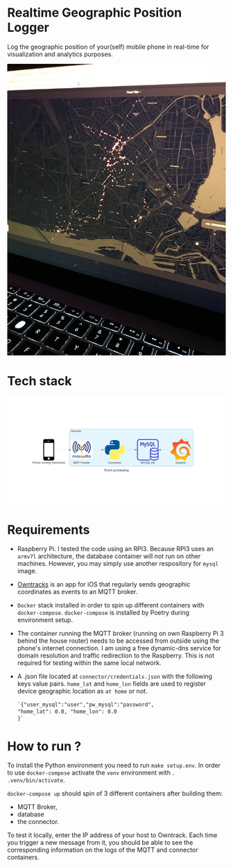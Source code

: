 # Realtime Geographic Position Logger

Log the geographic position of your(self) mobile phone in real-time for visualization and analytics purposes.

![image info](./img/cover.jpg)

# Tech stack

![image info](./img/diagram/event_processing.png)

# Requirements

- Raspberry Pi. I tested the code using an RPI3. Because RPI3 uses an `armv7l` architecture, the database container 
  will not run on other machines. However, you may simply use another respository for `mysql` image.

- [Owntracks](https://owntracks.org/) is an app for iOS that regularly sends geographic coordinates as events to an 
  MQTT broker.

- `Docker` stack installed in order to spin up different containers with `docker-compose`. `docker-compose` is 
installed by Poetry during environment setup.

- The container running the MQTT broker (running on own Raspberry Pi 3 behind the house router) needs to be accessed 
  from outside using the phone's internet connection. I am using a free dynamic-dns service for domain resolution and 
  traffic redirection to the Raspberry. This is not required for testing within the same local network.
  
- A .json file located at `connector/credentials.json` with the following keys value pairs. `home_lat` and 
  `home_lon` fields are used to register device geographic location as `at home` or not. 

      `{"user_mysql":"user","pw_mysql":"password",
      "home_lat": 0.0, "home_lon": 0.0
      }`

# How to run ?

To install the Python environment you need to run `make setup.env`. In order to use `docker-compose` activate the 
`venv` environment with `. .venv/bin/activate`. 

`docker-compose up` should spin of 3 different containers after building them: 
- MQTT Broker, 
- database 
- the connector.

To test it locally, enter the IP address of your host to Owntrack. Each time you trigger a new message from it, you 
should be able to see the corresponding information on the logs of the MQTT and connector containers. 

